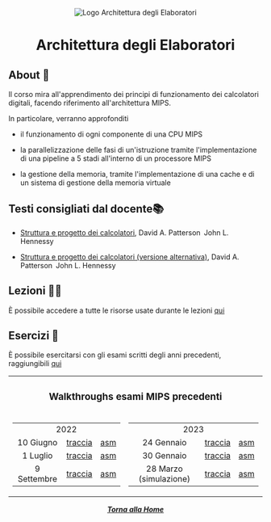 <div align="center">

![Logo Architettura degli Elaboratori](https://www.retroreversing.com/public/N64/N64LearnMIPSAssemblyLanguage.jpg)

# Architettura degli Elaboratori

</div>

## About 🔎

Il corso mira all'apprendimento dei principi di funzionamento dei calcolatori digitali, facendo riferimento all'architettura MIPS.

In particolare, verranno approfonditi

- il funzionamento di ogni componente di una CPU MIPS

- la parallelizzazione delle fasi di un'istruzione tramite l'implementazione di una pipeline a 5 stadi all'interno di un processore MIPS

- la gestione della memoria, tramite l'implementazione di una cache e di un sistema di gestione della memoria virtuale

## Testi consigliati  dal docente📚

- [Struttura e progetto dei calcolatori](https://staticmy.zanichelli.it/catalogo/assets/a05.9788808399854.pdf), David A. Patterson John L. Hennessy

- [Struttura e progetto dei calcolatori (versione alternativa)](https://staticmy.zanichelli.it/catalogo/assets/a05.9788808352026.pdf), David A. Patterson John L. Hennessy

## Lezioni 👨‍🏫

È possibile accedere a tutte le risorse usate durante le lezioni [qui](https://drive.google.com/drive/folders/1JU1D1xdahVb5hvRDG8aHQFZ73a6arFNo)

## Esercizi 📝

È possibile esercitarsi con gli esami scritti degli anni precedenti, raggiungibili [qui](https://github.com/sapienzastudentsnetwork/archelab2223)

<table align="center">
    <tr>
        <td colspan="2" align="center">
            <h3>Walkthroughs esami MIPS precedenti</h3>
        </td>
    </tr>
    <tr>
        <td>
            <table align="center">
                <tr>
                    <td colspan="3" align="center">2022</td>
                </tr>
                <tr>
                    <td align="center"> 10 Giugno </td>
     				<td> <a href="./Esame%20Mips%2010%20Giugno%202022/README.pdf"> traccia </a> </td>
					<td> <a href="./Esame%20Mips%2010%20Giugno%202022/program01.asm"> asm </a> </td>
                </tr>
				<tr>
					<td align="center"> 1 Luglio </td>
					<td> <a href="./Esame%20Mips%2010%20Giugno%202022/README.pdf"> traccia </a> </td>
					<td> <a href="./Esame%20Mips%2010%20Giugno%202022/program01.asm"> asm </a> </td>
				</tr>
				<tr>
					<td align="center"> 9 Settembre </td>
					<td> <a href="./Esame%20Mips%209%20Settembre%202022/README.pdf"> traccia </a> </td>
					<td> <a href="./Esame%20Mips%209%20Settembre%202022/program01.asm"> asm </a> </td>
				</tr>
            </table>
        </td>
        <td>
            <table align="center">
                <tr>
                    <td colspan="3" align="center">2023</td>
                </tr>
                <tr>
                    <td align="center"> 24 Gennaio </td>
					<td> <a href="./Esame%20Mips%2024%20Gennaio%202023/README.pdf"> traccia </a> </td>
					<td> <a href="./Esame%20Mips%2024%20Gennaio%202023/program01.asm"> asm </a> </td>
				</tr>
				<tr>
					<td align="center"> 30 Gennaio </td>
					<td> <a href="./Esame%20Mips%2030%20Gennaio%202023/README.pdf"> traccia </a> </td>
					<td> <a href="./Esame%20Mips%2030%20Gennaio%202023/program01.asm"> asm </a> </td>
				</tr>
				<tr>
					<td align="center"> 28 Marzo (simulazione) </td>
					<td> <a href="./Simulazione%20Opzionale%2028%20Marzo%202023/README.pdf"> traccia </a> </td>
					<td> <a href="./Simulazione%20Opzionale%2028%20Marzo%202023/program01.asm"> asm </a> </td>
				</tr>
            </table>
        </td>
	</tr>
</table>

<div align="center">

[***Torna alla Home***](../../../)

</div>
